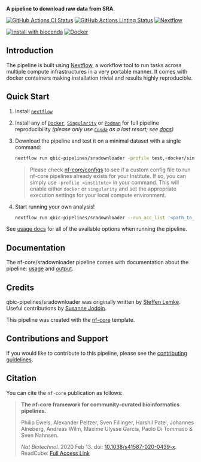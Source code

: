 **A pipeline to download raw data from SRA**.

[![GitHub Actions CI Status](https://github.com/qbic-pipelines/sradownloader/workflows/nf-core%20CI/badge.svg)](https://github.com/qbic-pipelines/sradownloader/actions)
[![GitHub Actions Linting Status](https://github.com/qbic-pipelines/sradownloader/workflows/nf-core%20linting/badge.svg)](https://github.com/qbic-pipelines/sradownloader/actions)
[![Nextflow](https://img.shields.io/badge/nextflow-%E2%89%A519.10.0-brightgreen.svg)](https://www.nextflow.io/)

[![install with bioconda](https://img.shields.io/badge/install%20with-bioconda-brightgreen.svg)](http://bioconda.github.io/)
[![Docker](https://img.shields.io/docker/automated/qbic-pipelines/sradownloader.svg)](https://hub.docker.com/r/qbic-pipelines/sradownloader)

## Introduction

The pipeline is built using [Nextflow](https://www.nextflow.io), a workflow tool to run tasks across multiple compute infrastructures in a very portable manner. It comes with docker containers making installation trivial and results highly reproducible.

## Quick Start

1. Install [`nextflow`](https://nf-co.re/usage/installation)

2. Install any of [`Docker`](https://docs.docker.com/engine/installation/), [`Singularity`](https://www.sylabs.io/guides/3.0/user-guide/) or [`Podman`](https://podman.io/) for full pipeline reproducibility _(please only use [`Conda`](https://conda.io/miniconda.html) as a last resort; see [docs](https://nf-co.re/usage/configuration#basic-configuration-profiles))_

3. Download the pipeline and test it on a minimal dataset with a single command:

    ```bash
    nextflow run qbic-pipelines/sradownloader -profile test,<docker/singularity/conda/podman/institute>
    ```

    > Please check [nf-core/configs](https://github.com/nf-core/configs#documentation) to see if a custom config file to run nf-core pipelines already exists for your Institute. If so, you can simply use `-profile <institute>` in your command. This will enable either `docker` or `singularity` and set the appropriate execution settings for your local compute environment.

4. Start running your own analysis!

    ```bash
    nextflow run qbic-pipelines/sradownloader --run_acc_list '<path_to_acc_list.txt>' --ngc '<path_to_key.ngc>' -profile docker
    ```

See [usage docs](./docs/usage.md) for all of the available options when running the pipeline.

## Documentation

The nf-core/sradownloader pipeline comes with documentation about the pipeline: [usage](./docs/usage.md) and [output](./docs/output.md).

## Credits

qbic-pipelines/sradownloader was originally written by [Steffen Lemke](@steffenlem). Useful contributions by [Susanne Jodoin](@SusiJo).

This pipeline was created with the [nf-core](https://nf-co.re) template.

## Contributions and Support

If you would like to contribute to this pipeline, please see the [contributing guidelines](.github/CONTRIBUTING.md).

## Citation

<!-- TODO nf-core: Add citation for pipeline after first release. Uncomment lines below and update Zenodo doi. -->
<!-- If you use  qbic-pipelines/sradownloader for your analysis, please cite it using the following doi: [10.5281/zenodo.XXXXXX](https://doi.org/10.5281/zenodo.XXXXXX) -->

You can cite the `nf-core` publication as follows:

> **The nf-core framework for community-curated bioinformatics pipelines.**
>
> Philip Ewels, Alexander Peltzer, Sven Fillinger, Harshil Patel, Johannes Alneberg, Andreas Wilm, Maxime Ulysse Garcia, Paolo Di Tommaso & Sven Nahnsen.
>
> _Nat Biotechnol._ 2020 Feb 13. doi: [10.1038/s41587-020-0439-x](https://dx.doi.org/10.1038/s41587-020-0439-x).
> ReadCube: [Full Access Link](https://rdcu.be/b1GjZ)
